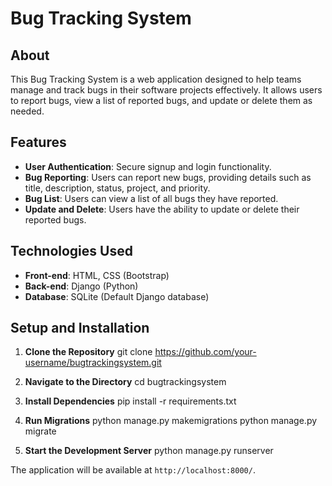# Bug Tracking System

## About
This Bug Tracking System is a web application designed to help teams manage and track bugs in their software projects effectively. It allows users to report bugs, view a list of reported bugs, and update or delete them as needed.

## Features
- **User Authentication**: Secure signup and login functionality.
- **Bug Reporting**: Users can report new bugs, providing details such as title, description, status, project, and priority.
- **Bug List**: Users can view a list of all bugs they have reported.
- **Update and Delete**: Users have the ability to update or delete their reported bugs.

## Technologies Used
- **Front-end**: HTML, CSS (Bootstrap)
- **Back-end**: Django (Python)
- **Database**: SQLite (Default Django database)

## Setup and Installation
1. **Clone the Repository**
git clone https://github.com/your-username/bugtrackingsystem.git

2. **Navigate to the Directory**
cd bugtrackingsystem

3. **Install Dependencies**
pip install -r requirements.txt

4. **Run Migrations**
python manage.py makemigrations
python manage.py migrate

5. **Start the Development Server**
python manage.py runserver

The application will be available at `http://localhost:8000/`.
